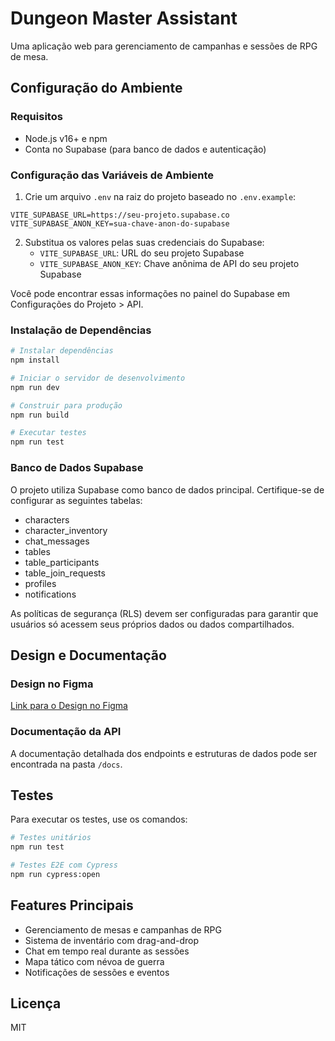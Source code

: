 
# Dungeon Master Assistant

Uma aplicação web para gerenciamento de campanhas e sessões de RPG de mesa.

## Configuração do Ambiente

### Requisitos
- Node.js v16+ e npm
- Conta no Supabase (para banco de dados e autenticação)

### Configuração das Variáveis de Ambiente

1. Crie um arquivo `.env` na raiz do projeto baseado no `.env.example`:

```
VITE_SUPABASE_URL=https://seu-projeto.supabase.co
VITE_SUPABASE_ANON_KEY=sua-chave-anon-do-supabase
```

2. Substitua os valores pelas suas credenciais do Supabase:
   - `VITE_SUPABASE_URL`: URL do seu projeto Supabase
   - `VITE_SUPABASE_ANON_KEY`: Chave anônima de API do seu projeto Supabase

Você pode encontrar essas informações no painel do Supabase em Configurações do Projeto > API.

### Instalação de Dependências

```bash
# Instalar dependências
npm install

# Iniciar o servidor de desenvolvimento
npm run dev

# Construir para produção
npm run build

# Executar testes
npm run test
```

### Banco de Dados Supabase

O projeto utiliza Supabase como banco de dados principal. Certifique-se de configurar as seguintes tabelas:

- characters
- character_inventory
- chat_messages
- tables
- table_participants
- table_join_requests
- profiles
- notifications

As políticas de segurança (RLS) devem ser configuradas para garantir que usuários só acessem seus próprios dados ou dados compartilhados.

## Design e Documentação

### Design no Figma

[Link para o Design no Figma](https://www.figma.com/file/seu-projeto-de-design)

### Documentação da API

A documentação detalhada dos endpoints e estruturas de dados pode ser encontrada na pasta `/docs`.

## Testes

Para executar os testes, use os comandos:

```bash
# Testes unitários
npm run test

# Testes E2E com Cypress
npm run cypress:open
```

## Features Principais

- Gerenciamento de mesas e campanhas de RPG
- Sistema de inventário com drag-and-drop
- Chat em tempo real durante as sessões
- Mapa tático com névoa de guerra
- Notificações de sessões e eventos

## Licença

MIT
